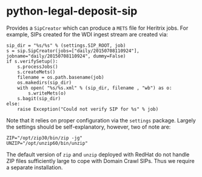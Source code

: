 python-legal-deposit-sip
==============

Provides a `SipCreator` which can produce a `METS` file for Heritrix jobs. For example, SIPs created for the WDI ingest stream are created via:

    sip_dir = "%s/%s" % (settings.SIP_ROOT, job)
    s = sip.SipCreator(jobs=["daily/20150708110924"], jobname="daily/20150708110924", dummy=False)
    if s.verifySetup():
        s.processJobs()
        s.createMets()
        filename = os.path.basename(job)
        os.makedirs(sip_dir)
        with open( "%s/%s.xml" % (sip_dir, filename , "wb") as o:
            s.writeMets(o)
        s.bagit(sip_dir)
    else:
        raise Exception("Could not verify SIP for %s" % job)

Note that it relies on proper configuration via the `settings` package. Largely the settings should be self-explanatory, however, two of note are:

    ZIP="/opt/zip30/bin/zip -jg"
    UNZIP="/opt/unzip60/bin/unzip"

The default version of `zip` and `unzip` deployed with RedHat do not handle ZIP files sufficiently large to cope with Domain Crawl SIPs. Thus we require a separate installation.

